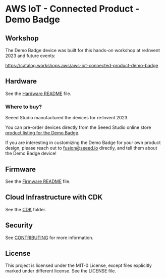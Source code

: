 # AWS IoT - Connected Product - Demo Badge

## Workshop

The Demo Badge device was built for this hands-on workshop at re:Invent 2023 and future events:

https://catalog.workshops.aws/aws-iot-connected-product-demo-badge

## Hardware

See the [Hardware README](./hardware/README.md) file.

### Where to buy?

Seeed Studio manufactured the devices for re:Invent 2023.

You can pre-order devices directly from the Seeed Studio online store [product listing for the Demo Badge](https://www.seeedstudio.com/AWS-IoT-Connected-Product-p-5844.html).

If you are interesting in customizing the Demo Badge for your own product design, please reach out to fusion@seeed.io directly, and tell them about the Demo Badge device!

## Firmware

See the [Firmware README](./firmware/README.md) file.

## Cloud Infrastructure with CDK

See the [CDK](./cloud-infrastructure/cdk/) folder.

## Security

See [CONTRIBUTING](CONTRIBUTING.md#security-issue-notifications) for more information.

## License

This project is licensed under the MIT-0 License, except files explicitly marked under different license. See the LICENSE file.
